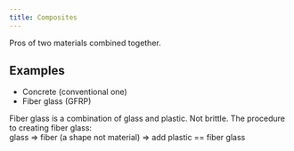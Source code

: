 ```yaml
---
title: Composites
---
```


Pros of two materials combined together.

## Examples

- Concrete (conventional one)
- Fiber glass (GFRP)

Fiber glass is a combination of glass and plastic. Not brittle. The procedure to creating fiber glass:   
glass => fiber (a shape not material) => add plastic == fiber glass